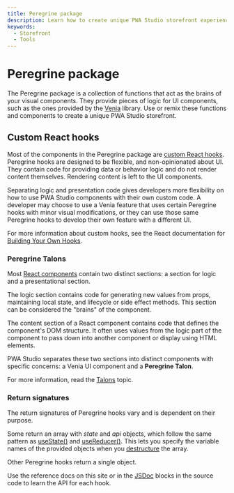 ```yaml
---
title: Peregrine package
description: Learn how to create unique PWA Studio storefront experiences with a collection of functions.
keywords:
  - Storefront
  - Tools
---
```


# Peregrine package

The Peregrine package is a collection of functions that act as the brains of your visual components.
They provide pieces of logic for UI components, such as the ones provided by the [Venia][] library.
Use or remix these functions and components to create a unique PWA Studio storefront.

[venia]: /guides/packages/venia/

## Custom React hooks

Most of the components in the Peregrine package are [custom React hooks][].
Peregrine hooks are designed to be flexible, and non-opinionated about UI.
They contain code for providing data or behavior logic and do not render content themselves.
Rendering content is left to the UI components.

[custom react hooks]: https://reactjs.org/docs/hooks-custom.html

Separating logic and presentation code gives developers more flexibility on how to use PWA Studio components with their own custom code.
A developer may choose to use a Venia feature that uses certain Peregrine hooks with minor visual modifications, or
they can use those same Peregrine hooks to develop their own feature with a different UI.

For more information about custom hooks, see the React documentation for [Building Your Own Hooks][].

[building your own hooks]: https://reactjs.org/docs/hooks-custom.html

### Peregrine Talons

Most [React components][] contain two distinct sections: a section for logic and a presentational section.

[react components]: https://reactjs.org/docs/components-and-props.html

The logic section contains code for generating new values from props, maintaining local state, and lifecycle or side effect methods.
This section can be considered the "brains" of the component.

The content section of a React component contains code that defines the component's DOM structure.
It often uses values from the logic part of the component to pass down into another component or display using HTML elements.

PWA Studio separates these two sections into distinct components with specific concerns: a Venia UI component and a **Peregrine Talon**.

For more information, read the [Talons][] topic.

[talons]: /guides/general-concepts/talons/

### Return signatures

The return signatures of Peregrine hooks vary and is dependent on their purpose.

Some return an array with _state_ and _api_ objects, which follow the same pattern as [useState()][] and [useReducer()][].
This lets you specify the variable names of the provided objects when you [destructure][] the array.

[usestate()]: https://reactjs.org/docs/hooks-reference.html#usestate
[usereducer()]: https://reactjs.org/docs/hooks-reference.html#usereducer
[destructure]: https://developer.mozilla.org/en-US/docs/Web/JavaScript/Reference/Operators/Destructuring_assignment

Other Peregrine hooks return a single object.

Use the reference docs on this site or in the [JSDoc][] blocks in the source code to learn the API for each hook.

[jsdoc]: https://devdocs.io/jsdoc/
